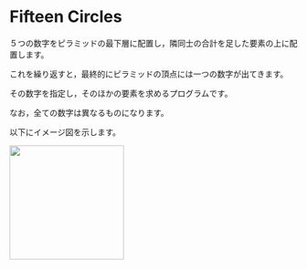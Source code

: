 # Fifteen Circles
５つの数字をピラミッドの最下層に配置し，隣同士の合計を足した要素の上に配置します。

これを繰り返すと，最終的にピラミッドの頂点には一つの数字が出てきます。

その数字を指定し，そのほかの要素を求めるプログラムです。

なお，全ての数字は異なるものになります。

以下にイメージ図を示します。

<img src="http://i.imgur.com/tLgQI1I.jpg" width="200">
